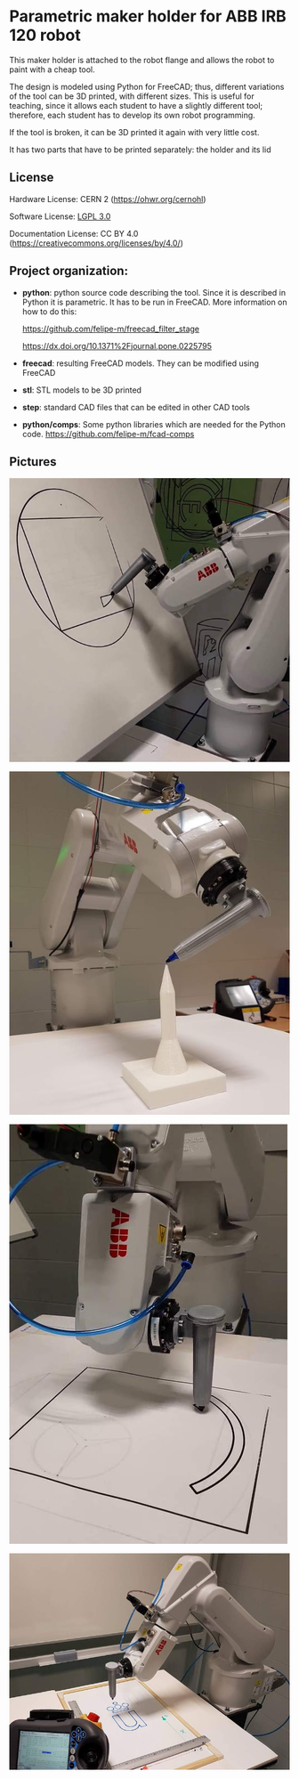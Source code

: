 # Parametric maker holder for ABB IRB 120 robot

This maker holder is attached to the robot flange and allows the robot to paint with a cheap tool.

The design is modeled using Python for FreeCAD; thus, different variations of the tool can be 3D printed, with different sizes. This is useful for teaching, since it allows each student to have a slightly different tool; therefore, each student has to develop its own robot programming.

If the tool is broken, it can be 3D printed it again with very little cost.

It has two parts that have to be printed separately: the holder and its lid

## License <a name="license"></a>

Hardware License: CERN 2 (https://ohwr.org/cernohl)

Software License: [LGPL 3.0](./License.md)

Documentation License: CC BY 4.0 (https://creativecommons.org/licenses/by/4.0/)

## Project organization:
* __python__: python source code describing the tool. Since it is described in Python it is parametric. It has to be run in FreeCAD. More information on how to do this:
  
   https://github.com/felipe-m/freecad_filter_stage
   
   https://dx.doi.org/10.1371%2Fjournal.pone.0225795
   
* __freecad__: resulting FreeCAD models. They can be modified using FreeCAD
* __stl__: STL models to be 3D printed
* __step__: standard CAD files that can be edited in other CAD tools
* __python/comps__: Some python libraries which are needed for the Python code. https://github.com/felipe-m/fcad-comps

## Pictures

![](robot_2.jpg)

![](robot_3.jpg)

![](robot_4.jpg)

![](robot_urjc.jpg)